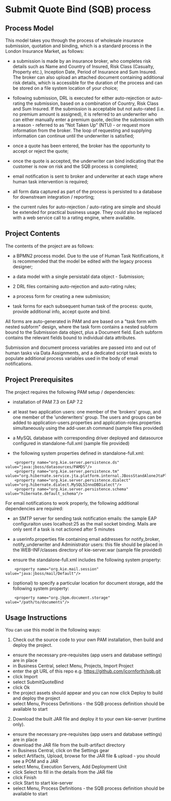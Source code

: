 # Submit Quote Bind (SQB) process

## Process Model

This model takes you through the process of wholesale insurance submission, quotation and binding, which is a standard process in the London Insurance Market, as follows:

 - a submission is made by an insurance broker, who completes risk details such as Name and Country of Insured, Risk Class (Casualty, Property etc.), Inception Date, Period of Insurance and Sum Insured.  The broker can also upload an attached document containing additional risk details, which is accessible for the duration of the process and can be stored on a file system location of your choice;

 - following submission, DRL is executed for either auto-rejection or auto-rating the submission, based on a combination of Country, Risk Class and Sum Insured.  If the submission is acceptable but not auto-rated (i.e. no premium amount is assigned), it is referred to an underwriter who can either manually enter a premium quote, decline the submission with a reason - referred to as “Not Taken Up” (NTU) - or request more information from the broker.  The loop of requesting and supplying information can continue until the underwriter is satisfied;

 - once a quote has been entered, the broker has the opportunity to accept or reject the quote;

 - once the quote is accepted, the underwriter can bind indicating that the customer is now on risk and the SQB process is completed;

 - email notification is sent to broker and underwriter at each stage where human task intervention is required;

 - all form data captured as part of the process is persisted to a database for downstream integration / reporting;

 - the current rules for auto-rejection / auto-rating are simple and should be extended for practical business usage.  They could also be replaced with a web service call to a rating engine, where available.

## Project Contents

The contents of the project are as follows:

 - a BPMN2 process model.  Due to the use of Human Task Notifications, it is recommended that the model be edited with the legacy process designer;

 - a data model with a single persistabl data object - Submission;

 - 2 DRL files containing auto-rejection and auto-rating rules;

 - a process form for creating a new submission;

 - task forms for each subsequent human task of the process: quote, provide additional info, accept quote and bind.

All forms are auto-generated in PAM and are based on a "task form with nested subform" design, where the task form contains a nested subform bound to the Submission data object, plus a Document field.  Each subform contains the relevant fields bound to individual data attributes.

Submission and document process variables are passed into and out of human tasks via Data Assignments, and a dedicated script task exists to populate additional process variables used in the body of email notifications.

## Project Prerequisites

The project requires the following PAM setup / dependencies:

 - installation of PAM 7.3 on EAP 7.2

 - at least two application users: one member of the 'brokers' group, and one member of the 'underwriters' group.  The users and groups can be added to application-users.properties and application-roles.properties simultaneously using the add-user.sh command (sample files provided)

 - a MySQL database with corresponding driver deployed and datasource configured in standalone-full.xml (sample file provided)

 - the following system properties defined in standalone-full.xml:
```
	<property name="org.kie.server.persistence.ds" value="java:jboss/datasources/PAMDS"/>
	<property name="org.kie.server.persistence.tm" value="org.hibernate.service.jta.platform.internal.JBossStandAloneJtaPlatform"/>
	<property name="org.kie.server.persistence.dialect" value="org.hibernate.dialect.MySQL5InnoDBDialect"/>
	<property name="org.kie.server.persistence.schema" value="hibernate.default_schema"/>
```

For email notifications to work properly, the following additional dependencies are required:

 - an SMTP server for sending task notification emails: the sample EAP configuraiton uses localhost:25 as the mail socket binding.  Mails are only sent if a task is not actioned after 5 minutes

 - a userinfo.properties file containing email addresses for notify_broker, notify_underwriter and Administrator users: this file should be placed in the WEB-INF/classes directory of kie-server.war (sample file provided)

 - ensure the standalone-full.xml includes the following system property:
```
	<property name="org.kie.mail.session" value="java:jboss/mail/Default"/>
```

 - (optional) to specify a particular location for document storage, add the following system property:
```
	<property name="org.jbpm.document.storage" value="/path/to/documents"/>
```

## Usage Instructions

You can use this model in the following ways:

1. Check out the source code to your own PAM installation, then build and deploy the project.
 - ensure the necessary pre-requisites (app users and database settings) are in place
 - in Business Central, select Menu, Projects, Import Project
 - enter the git URL of this repo e.g. https://github.com/jcornforth/sqb.git
 - click Import
 - select SubmitQuoteBind
 - click Ok
 - the project assets should appear and you can now click Deploy to build and deploy the project
 - select Menu, Process Definitions - the SQB process definition should be available to start


2. Download the built JAR file and deploy it to your own kie-server (runtime only).
 - ensure the necessary pre-requisites (app users and database settings) are in place
 - download the JAR file from the built-artifact directory
 - in Business Central, click on the Settings gear
 - select Artifacts, Upload, browse for the JAR file & upload - you should see a POM and a JAR
 - select Menu, Execution Servers, Add Deployment Unit
 - click Select to fill in the details from the JAR file
 - click Finish
 - click Start to start kie-server
 - select Menu, Process Definitions - the SQB process definition should be available to start
